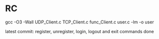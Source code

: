 # RC
gcc -O3 -Wall UDP_Client.c TCP_Client.c func_Client.c user.c -lm -o user

latest commit: register, unregister, login, logout and exit commands done
